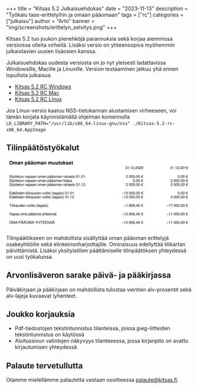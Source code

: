 +++
title = "Kitsas 5.2 Julkaisuehdokas"
date = "2023-11-13"
description = "Työkalu tase-erittelyihin ja omaan pääomaan"
tags = ["rc"]
categories = ["julkaisu"]
author = "Arto"
banner = "img/screenshots/erittelyn_selvitys.png"
+++ 

Kitsas 5.2 tuo joukon pienehköjä parannuksia sekä korjaa aiemmissa versioissa olleita virheitä. Lisäksi versio on yhteensopiva myöhemmin julkaistavien uusien lisäosien kanssa.

Julkaisuehdokas uudesta versiosta on jo nyt yleisesti ladattavissa Windowsille, Macille ja Linuxille. Version testaaminen jatkuu yhä ennen lopullista julkaisua.

- [Kitsas 5.2 RC Windows](https://github.com/artoh/kitupiikki/releases/download/v5.2-rc/kitsas-5.2-RC-asennus.exe)
- [Kitsas 5.2 RC Mac](https://github.com/petriaarnio/kitupiikki/releases/download/mac-v5.2-rc/Kitsas-5.2-rc.dmg)
- [Kitsas 5.2 RC Linux](https://github.com/artoh/kitupiikki/releases/download/v5.2-rc/Kitsas-5.2-rc-x86_64.AppImage)

Jos Linux-versio kaatuu NSS-tietokannan alustamisen virheeseen, voi tämän korjata käynnistämällä ohjelman komennolla `LD_LIBRARY_PATH="/usr/lib/x86_64-linux-gnu/nss" ./Kitsas-5.2-rc-x86_64.AppImage`

## Tilinpäätöstyökalut

<img src="/img/screenshots/omapaaomaoy.png" class="img-responsive"/>

Tilinpäätökseen on mahdollista sisällyttää oman pääoman erittelyjä osakeyhtiöille sekä elinkeinonharjoittajille. Ominaisuus edellyttää tilikartan päivittämistä. Lisäksi yksityistilien päättämiselle tilinpäätöksen yhteydessä on uusi työkalunsa.

## Arvonlisäveron sarake päivä- ja pääkirjassa

Päiväkirjaan ja pääkirjaan on mahdollista tulostaa vientien alv-prosentit sekä alv-lajeja kuvaavat lyhenteet.

## Joukko korjauksia

- Pdf-tiedostojen tekstintunnistus tilanteissa, joissa jpeg-liitteiden tekstintunnistus on käytössä
- Aloitussivun valintojen näkyvyys tilanteeessa, jossa kirjanpito on avattu kirjautumisen yhteydessä

## Palaute tervetullutta

Otamme mielellämme palautetta vastaan osoitteessa palaute@kitsas.fi
